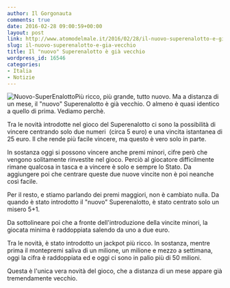 ```yaml
---
author: Il Gorgonauta
comments: true
date: 2016-02-28 09:00:59+00:00
layout: post
link: http://www.atomodelmale.it/2016/02/28/il-nuovo-superenalotto-e-gia-vecchio/
slug: il-nuovo-superenalotto-e-gia-vecchio
title: Il "nuovo" Superenalotto è già vecchio
wordpress_id: 16546
categories:
- Italia
- Notizie
---
```


![Nuovo-SuperEnalotto](http://www.atomodelmale.it/wp-content/uploads/2016/02/Nuovo-SuperEnalotto-300x212.jpg)Più ricco, più grande, tutto nuovo. Ma a distanza di un mese, il "nuovo" Superenalotto è già vecchio. O almeno è quasi identico a quello di prima. Vediamo perchè.

Tra le novità introdotte nel gioco del Superenalotto ci sono la possibilità di vincere centrando solo due numeri  (circa 5 euro) e una vincita istantanea di 25 euro. Il che rende più facile vincere, ma questo è vero solo in parte.


In sostanza oggi si possono vincere anche premi minori, cifre però che vengono solitamente rinvestite nel gioco. Perciò al giocatore difficilmente rimane qualcosa in tasca e a vincere è solo e sempre lo Stato. Da aggiungere poi che centrare queste due nuove vincite non è poi neanche così facile.

Per il resto, e stiamo parlando dei premi maggiori, non è cambiato nulla. Da quando è stato introdotto il "nuovo" Superenalotto, è stato centrato solo un misero 5+1.

Da sottolineare poi che a fronte dell'introduzione della vincite minori, la giocata minima è raddoppiata salendo da uno a due euro.

Tra le novità, è stato introdotto un jackpot più ricco. In sostanza, mentre prima il montepremi saliva di un milione, un milione e mezzo a settimana, oggi la cifra è raddoppiata ed e oggi ci sono in palio più di 50 milioni.

Questa è l'unica vera novità del gioco, che a distanza di un mese appare già tremendamente vecchio.
